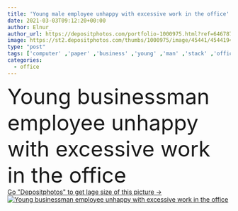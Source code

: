 ```yaml
---
title: 'Young male employee unhappy with excessive work in the office'
date: 2021-03-03T09:12:20+00:00
author: Elnur_
author_url: https://depositphotos.com/portfolio-1000975.html?ref=64678756
image: https://st2.depositphotos.com/thumbs/1000975/image/45441/454419446/api_thumb_450.jpg?forcejpeg=true
type: "post"
tags: ['computer' ,'paper' ,'business' ,'young' ,'man' ,'stack' ,'office' ,'working' ,'manager' ,'laptop' ,'pressure' ,'work' ,'stress' ,'internet' ,'job' ,'businessman' ,'desk' ,'tax' ,'busy' ,'online' ,'executive' ,'student' ,'report' ,'pile' ,'workplace' ,'deadline' ,'paperwork' ,'documents' ,'accounting' ,'papers' ,'missing' ,'accountant' ,'boss' ,'hardworking' ,'assistant' ,'reports' ,'lawyer' ,'employee' ,'consultant' ,'return' ,'intern' ,'analyst' ,'trainee' ,'overdue' ,'workaholic' ,'workload' ,'overloaded' ,'reporting' ,'overtime' ,'auditor' ]
categories: 
  - office
---
```

<div aling="center">
            <font size="60"> Young businessman employee unhappy with excessive work in the office</font>   
</div>
<div>
    <a href='https://st2.depositphotos.com/thumbs/1000975/image/45441/454419446/api_thumb_450.jpg?forcejpeg=true?ref=64678756' target=_blank > Go "Depositphotos" to get lage size of this picture ->
        <img href='https://st2.depositphotos.com/thumbs/1000975/image/45441/454419446/api_thumb_450.jpg?forcejpeg=true?ref=64678756' src='https://st2.depositphotos.com/1000975/45441/i/950/depositphotos_454419446-stock-photo-young-male-employee-unhappy-with.jpg?forcejpeg=true' alt='Young businessman employee unhappy with excessive work in the office' >
    </a>
</div>
